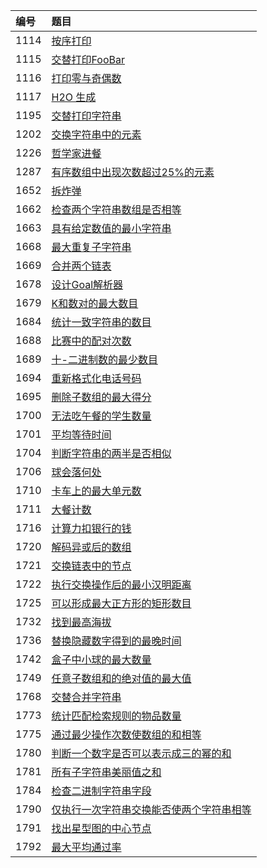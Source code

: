 | 编号 | 题目 |
| :-----  | :----- |
|  1114 | [按序打印](src/main/java/concurrency/Problem1114.java) |
|  1115 | [交替打印FooBar](src/main/java/concurrency/Problem1115.java) |
|  1116 | [打印零与奇偶数](src/main/java/concurrency/Problem1116.java) |
|  1117 | [H2O 生成](src/main/java/concurrency/Problem1117.java) |
|  1195 | [交替打印字符串](src/main/java/concurrency/Problem1195.java) |
|  1202 | [交换字符串中的元素](src/main/java/algorithms/Problem1202.java) |
|  1226 | [哲学家进餐](src/main/java/concurrency/Problem1226.java) |
|  1287 | [有序数组中出现次数超过25%的元素](src/main/java/algorithms/Problem1287.java) |
|  1652 | [拆炸弹](src/main/java/algorithms/Problem1652.java) |
|  1662 | [检查两个字符串数组是否相等](src/main/java/algorithms/Problem1662.java) |
|  1663 | [具有给定数值的最小字符串](src/main/java/algorithms/Problem1663.java) |
|  1668 | [最大重复子字符串](src/main/java/algorithms/Problem1668.java) |
|  1669 | [合并两个链表](src/main/java/algorithms/Problem1669.java) |
|  1678 | [设计Goal解析器](src/main/java/algorithms/Problem1678.java) |
|  1679 | [K和数对的最大数目](src/main/java/algorithms/Problem1679.java) |
|  1684 | [统计一致字符串的数目](src/main/java/algorithms/Problem1684.java) |
|  1688 | [比赛中的配对次数](src/main/java/algorithms/Problem1688.java) |
|  1689 | [十-二进制数的最少数目](src/main/java/algorithms/Problem1689.java) |
|  1694 | [重新格式化电话号码](src/main/java/algorithms/Problem1694.java) |
|  1695 | [删除子数组的最大得分](src/main/java/algorithms/Problem1695.java) |
|  1700 | [无法吃午餐的学生数量](src/main/java/algorithms/Problem1700.java) |
|  1701 | [平均等待时间](src/main/java/algorithms/Problem1701.java) |
|  1704 | [判断字符串的两半是否相似](src/main/java/algorithms/Problem1704.java) |
|  1706 | [球会落何处](src/main/java/algorithms/Problem1706.java) |
|  1710 | [卡车上的最大单元数](src/main/java/algorithms/Problem1710.java) |
|  1711 | [大餐计数](src/main/java/algorithms/Problem1711.java) |
|  1716 | [计算力扣银行的钱](src/main/java/algorithms/Problem1716.java) |
|  1720 | [解码异或后的数组](src/main/java/algorithms/Problem1720.java) |
|  1721 | [交换链表中的节点](src/main/java/algorithms/Problem1721.java) |
|  1722 | [执行交换操作后的最小汉明距离](src/main/java/algorithms/Problem1722.java) |
|  1725 | [可以形成最大正方形的矩形数目](src/main/java/algorithms/Problem1725.java) |
|  1732 | [找到最高海拔](src/main/java/algorithms/Problem1732.java) |
|  1736 | [替换隐藏数字得到的最晚时间](src/main/java/algorithms/Problem1736.java) |
|  1742 | [盒子中小球的最大数量](src/main/java/algorithms/Problem1742.java) |
|  1749 | [任意子数组和的绝对值的最大值](src/main/java/algorithms/Problem1749.java) |
|  1768 | [交替合并字符串](src/main/java/algorithms/Problem1768.java) |
|  1773 | [统计匹配检索规则的物品数量](src/main/java/algorithms/Problem1773.java) |
|  1775 | [通过最少操作次数使数组的和相等](src/main/java/algorithms/Problem1775.java) |
|  1780 | [判断一个数字是否可以表示成三的幂的和](src/main/java/algorithms/Problem1780.java) |
|  1781 | [所有子字符串美丽值之和](src/main/java/algorithms/Problem1781.java) |
|  1784 | [检查二进制字符串字段](src/main/java/algorithms/Problem1784.java) |
|  1790 | [仅执行一次字符串交换能否使两个字符串相等](src/main/java/algorithms/Problem1790.java) |
|  1791 | [找出星型图的中心节点](src/main/java/algorithms/Problem1791.java) |
|  1792 | [最大平均通过率](src/main/java/algorithms/Problem1792.java) |